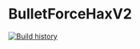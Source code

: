 # BulletForceHaxV2

[![Build history](https://buildstats.info/github/chart/holly-hacker/bulletforcehaxv2/CI-BuildStats?branch=main)](https://github.com/HoLLy-HaCKeR/BulletForceHaxV2/actions)
